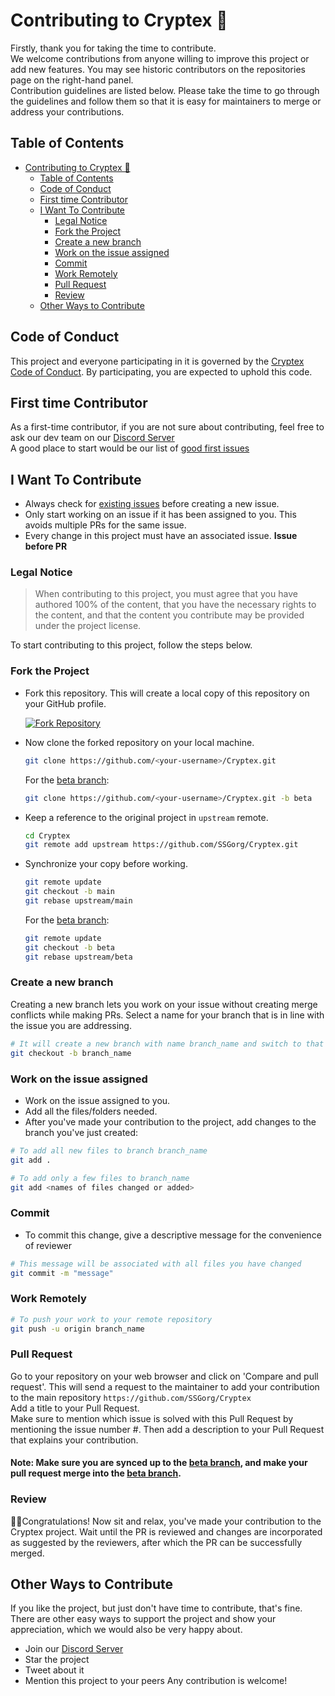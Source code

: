 # Contributing to Cryptex 🤝
Firstly, thank you for taking the time to contribute.
<br/>
We welcome contributions from anyone willing to improve this project or add new features. You may see historic contributors on the repositories page on the right-hand panel.
<br/>
Contribution guidelines are listed below. Please take the time to go through the guidelines and follow them so that it is easy for maintainers to merge or address your contributions. 
</br>


## Table of Contents

- [Contributing to Cryptex 🤝](#contributing-to-cryptex-)
  - [Table of Contents](#table-of-contents)
  - [Code of Conduct](#code-of-conduct)
  - [First time Contributor](#first-time-contributor)
  - [I Want To Contribute](#i-want-to-contribute)
    - [Legal Notice](#legal-notice)
    - [Fork the Project](#fork-the-project)
    - [Create a new branch](#create-a-new-branch)
    - [Work on the issue assigned](#work-on-the-issue-assigned)
    - [Commit](#commit)
    - [Work Remotely](#work-remotely)
    - [Pull Request](#pull-request)
    - [Review](#review)
  - [Other Ways to Contribute](#other-ways-to-contribute)


## Code of Conduct

This project and everyone participating in it is governed by the [Cryptex Code of Conduct](https://github.com/SSGorg/Cryptex/blob/main/CODE_OF_CONDUCT.md). By participating, you are expected to uphold this code.

## First time Contributor

As a first-time contributor, if you are not sure about contributing, feel free to ask our dev team on our [Discord Server](https://discord.gg/899KQFeAXr)
<br/>
A good place to start would be our list of [good first issues](https://github.com/SSGorg/Cryptex/issues?q=is%3Aissue+is%3Aopen+label%3A%22good+first+issue%22)

## I Want To Contribute

- Always check for [existing issues](https://github.com/SSGorg/Cryptex/issues) before creating a new issue.
- Only start working on an issue if it has been assigned to you. This avoids multiple PRs for the same issue.
- Every change in this project must have an associated issue. **Issue before PR**

### Legal Notice
> When contributing to this project, you must agree that you have authored 100% of the content, that you have the necessary rights to the content, and that the content you contribute may be provided under the project license.

To start contributing to this project, follow the steps below.

### Fork the Project

- Fork this repository. This will create a local copy of this repository on your GitHub profile.

  <a href='https://postimages.org/' target='_blank'><img src='https://i.postimg.cc/J4pdgJZH/Screenshot-2022-10-10-at-18-51-49.png' border='0' alt='Fork Repository'/></a>

- Now clone the forked repository on your local machine.

  ```bash
  git clone https://github.com/<your-username>/Cryptex.git
  ```
  For the [beta branch](https://github.com/SSGorg/Cryptex/tree/beta):
  ```bash
  git clone https://github.com/<your-username>/Cryptex.git -b beta
  ```
  
- Keep a reference to the original project in `upstream` remote.

  ```bash
  cd Cryptex  
  git remote add upstream https://github.com/SSGorg/Cryptex.git
  ```

- Synchronize your copy before working.

  ```bash
  git remote update
  git checkout -b main
  git rebase upstream/main
  ```
  For the [beta branch](https://github.com/SSGorg/Cryptex/tree/beta):
  ```bash
  git remote update
  git checkout -b beta
  git rebase upstream/beta
  ```

### Create a new branch

Creating a new branch lets you work on your issue without creating merge conflicts while making PRs.
Select a name for your branch that is in line with the issue you are addressing.

```bash
# It will create a new branch with name branch_name and switch to that branch 
git checkout -b branch_name
```

### Work on the issue assigned

- Work on the issue assigned to you.
- Add all the files/folders needed.
- After you've made your contribution to the project, add changes to the branch you've just created:

```bash
# To add all new files to branch branch_name  
git add .  

# To add only a few files to branch_name
git add <names of files changed or added>
```

### Commit

- To commit this change, give a descriptive message for the convenience of reviewer

```bash
# This message will be associated with all files you have changed  
git commit -m "message"  
```

### Work Remotely

```bash
# To push your work to your remote repository
git push -u origin branch_name
```

### Pull Request

Go to your repository on your web browser and click on 'Compare and pull request'.
This will send a request to the maintainer to add your contribution to the main repository `https://github.com/SSGorg/Cryptex`
<br/>
Add a title to your Pull Request.
<br/>Make sure to mention which issue is solved with this Pull Request by mentioning the issue number #. Then add a description to your Pull Request that explains your contribution.
<br/> 
#### **Note:** Make sure you are synced up to the [beta branch](https://github.com/SSGorg/Cryptex/tree/beta), and make your pull request merge into the [beta branch](https://github.com/SSGorg/Cryptex/tree/beta).

### Review

🎉🌟Congratulations! Now sit and relax, you've made your contribution to the Cryptex project. Wait until the PR is reviewed and changes are incorporated as suggested by the reviewers, after which the PR can be successfully merged.

## Other Ways to Contribute

If you like the project, but just don't have time to contribute, that's fine. There are other easy ways to support the project and show your appreciation, which we would also be very happy about.
- Join our [Discord Server](https://discord.gg/899KQFeAXr)
- Star the project
- Tweet about it
- Mention this project to your peers
Any contribution is welcome!

